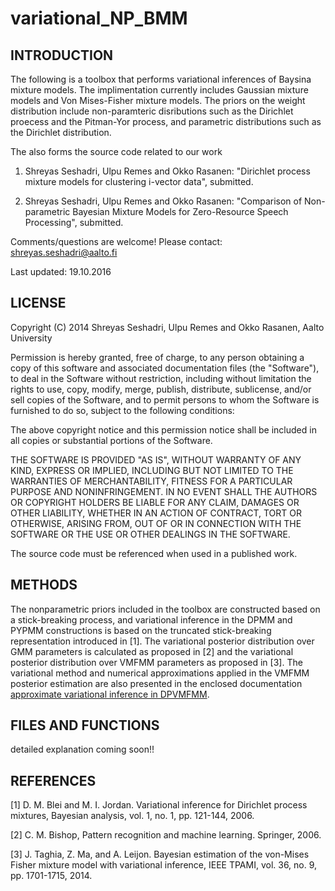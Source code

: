# variational_NP_BMM

INTRODUCTION
------------
The following is a toolbox that performs variational inferences of Baysina mixture models. The implimentation currently includes Gaussian mixture models and Von Mises-Fisher mixture models. The priors on the weight distribution include non-paramteric disributions such as the Dirichlet proecess and the Pitman-Yor process, and parametric distributions such as the Dirichlet distribution.

The also forms the source code related to our work 

1. Shreyas Seshadri, Ulpu Remes and Okko Rasanen: "Dirichlet process mixture models for clustering i-vector data", submitted.

2. Shreyas Seshadri, Ulpu Remes and Okko Rasanen: "Comparison of Non-parametric Bayesian Mixture Models for Zero-Resource Speech Processing", submitted.

Comments/questions are welcome! Please contact: shreyas.seshadri@aalto.fi

Last updated: 19.10.2016


LICENSE
-------

Copyright (C) 2014 Shreyas Seshadri, Ulpu Remes and Okko Rasanen, Aalto University

Permission is hereby granted, free of charge, to any person obtaining a copy of
this software and associated documentation files (the "Software"), to deal in
the Software without restriction, including without limitation the rights to
use, copy, modify, merge, publish, distribute, sublicense, and/or sell copies of
the Software, and to permit persons to whom the Software is furnished to do so,
subject to the following conditions:

The above copyright notice and this permission notice shall be included in all
copies or substantial portions of the Software.

THE SOFTWARE IS PROVIDED "AS IS", WITHOUT WARRANTY OF ANY KIND, EXPRESS OR
IMPLIED, INCLUDING BUT NOT LIMITED TO THE WARRANTIES OF MERCHANTABILITY, FITNESS
FOR A PARTICULAR PURPOSE AND NONINFRINGEMENT. IN NO EVENT SHALL THE AUTHORS OR
COPYRIGHT HOLDERS BE LIABLE FOR ANY CLAIM, DAMAGES OR OTHER LIABILITY, WHETHER
IN AN ACTION OF CONTRACT, TORT OR OTHERWISE, ARISING FROM, OUT OF OR IN
CONNECTION WITH THE SOFTWARE OR THE USE OR OTHER DEALINGS IN THE SOFTWARE.

The source code must be referenced when used in a published work.

METHODS
-------
The nonparametric priors included in the toolbox are constructed based on a stick-breaking process, and variational inference in the DPMM and PYPMM constructions is based on the truncated stick-breaking representation introduced in [1]. The variational posterior distribution over GMM parameters is calculated as proposed in [2] and the variational posterior distribution over VMFMM parameters as proposed in [3]. The variational method and numerical approximations applied in the VMFMM posterior estimation are also presented in the enclosed documentation [approximate variational inference in DPVMFMM](approximate-variational-inference.pdf).

FILES AND FUNCTIONS
-------------------
detailed explanation coming soon!!

REFERENCES
----------
[1] D. M. Blei and M. I. Jordan. Variational inference for Dirichlet process mixtures, Bayesian analysis, vol. 1, no. 1, pp. 121-144, 2006.

[2] C. M. Bishop, Pattern recognition and machine learning. Springer, 2006.

[3] J. Taghia, Z. Ma, and A. Leijon. Bayesian estimation of the von-Mises Fisher mixture model with variational inference, IEEE TPAMI, vol. 36, no. 9, pp. 1701-1715, 2014.
